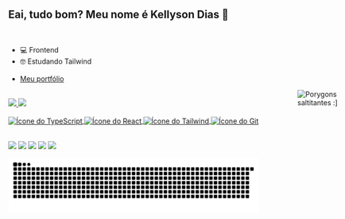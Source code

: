 ## Eai, tudo bom? Meu nome é Kellyson Dias 👾

<br>

<div>
 <ul>
 <li>💻 Frontend</li>
 <li>🤓 Estudando Tailwind</li>
 <br>
 <li><a href="https://portfolio-kellysondias.vercel.app">Meu portfólio</a></li>
</ul>
<img style="width: 150px; height: 150px; position: absolute; right: 0;" src="https://images-wixmp-ed30a86b8c4ca887773594c2.wixmp.com/f/55e9f737-071f-43e4-95a1-e364df4055f1/ddiiw6f-f9a98b04-696a-4058-bbf1-8f1cedb59115.gif?token=eyJ0eXAiOiJKV1QiLCJhbGciOiJIUzI1NiJ9.eyJzdWIiOiJ1cm46YXBwOjdlMGQxODg5ODIyNjQzNzNhNWYwZDQxNWVhMGQyNmUwIiwiaXNzIjoidXJuOmFwcDo3ZTBkMTg4OTgyMjY0MzczYTVmMGQ0MTVlYTBkMjZlMCIsIm9iaiI6W1t7InBhdGgiOiJcL2ZcLzU1ZTlmNzM3LTA3MWYtNDNlNC05NWExLWUzNjRkZjQwNTVmMVwvZGRpaXc2Zi1mOWE5OGIwNC02OTZhLTQwNTgtYmJmMS04ZjFjZWRiNTkxMTUuZ2lmIn1dXSwiYXVkIjpbInVybjpzZXJ2aWNlOmZpbGUuZG93bmxvYWQiXX0.VCJ5c0tw0PZ2RbcMQJbSVgwUfJyFYGaUuYXfYt1zaaI" alt="Porygons saltitantes :]" />
</div>
  <br>
  
  <a href="https://github.com/kellysondias">
  <img height="180em" src="https://github-readme-stats.vercel.app/api?username=kellysondias&show_icons=true&theme=tokyonight&include_all_commits=true&count_private=true"/>
  <img height="180em" src="https://github-readme-stats.vercel.app/api/top-langs/?username=kellysondias&layout=compact&langs_count=6&theme=tokyonight"/>
 
 <br>
 
<section style= "margin-bottom: 15px;">
  <div style="display: inline_block"><br>
  <img align="center" alt="Ícone do TypeScript" height="30" width="40" src="https://cdn.jsdelivr.net/gh/devicons/devicon/icons/typescript/typescript-original.svg" />
  <img align="center" alt="Ícone do React" height="30" width="40" src="https://cdn.jsdelivr.net/gh/devicons/devicon/icons/react/react-original.svg" />
  <img align="center" alt="Ícone do Tailwind" height="30" width="40" src="https://cdn.jsdelivr.net/gh/devicons/devicon/icons/tailwindcss/tailwindcss-plain.svg" />
  <img align="center" alt="Ícone do Git" height="30" width="40" src="https://cdn.jsdelivr.net/gh/devicons/devicon/icons/git/git-plain.svg" /> 
</section>

 <br>
  
<section> 
   <a href="https://www.linkedin.com/in/kellysondias" target="_blank"><img src="https://img.shields.io/badge/-LinkedIn-%230077B5?style=for-the-badge&logo=linkedin&logoColor=white" target="_blank"></a>
    <a href="https://wa.me/5543999702430" target="_blank"><img src="https://img.shields.io/badge/WhatsApp-25D366?style=for-the-badge&logo=whatsapp&logoColor=white" target="_blank"></a>
   <a href = "mailto:kellysondias@outlook.com"><img src="https://img.shields.io/badge/Outlook-0078D4?style=for-the-badge&logo=microsoft-outlook&logoColor=white" target="_blank"></a>
   <a href="https://www.instagram.com/kellysondias/" target="_blank"><img src="https://img.shields.io/badge/-Instagram-%23E4405F?style=for-the-badge&logo=instagram&logoColor=white"></a>
    <a href="https://twitter.com/kellyson_tech" target="_blank"><img src="https://img.shields.io/badge/Twitter-1DA1F2?style=for-the-badge&logo=twitter&logoColor=white" target="_blank"></a>
 
  ![Snake animation](https://github.com/kellysondias/kellysondias/blob/output/github-contribution-grid-snake.svg)

</section>

